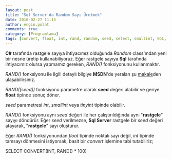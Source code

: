 ```yaml
---
layout: post
title: "Sql Server'da Random Sayı Üretmek"
date: 2010-02-27 11:15
author: engin.polat
comments: true
category: [Programlama]
tags: [convert, float, int, rand, random, seed, select, smallint, SQL, sql server, tinyint]
---
```

**C#** tarafında rastgele sayıya ihtiyacımız olduğunda *Random* class'ından yeni bir nesne üretip kullanabiliyoruz. Eğer rastgele sayıya **Sql** tarafında ihtiyacımız olursa yapmamız gereken, *RAND()* fonksiyonunu kullanmaktır.

*RAND()* fonksiyonu ile ilgili detaylı bilgiye **MSDN**'de yeralan şu <a title="MSDN: RAND()" href="http://msdn.microsoft.com/en-us/library/ms177610.aspx" target="_blank" rel="noopener">makale</a>den ulaşabilirsiniz.

*RAND([seed])* fonksiyonu parametre olarak **seed** değeri alabilir ve geriye **float** tipinde sonuç döner.

*seed* parametresi *int*, *smallint* veya *tinyint* tipinde olabilir.

*RAND()* fonksiyonu aynı *seed* değeri ile her çalıştırıldığında aynı "**rastgele**" sayıyı döndürür. Eğer *seed* verilmezse, **Sql Server** rastgele bir *seed* değeri atayarak, "**rastgele**" sayı oluşturur.

Eğer *RAND()* fonksiyonundan *float* tipinde noktalı sayı değil, *int* tipinde tamsayı dönmesini istiyorsak, basit bir *convert* işlemine tabi tutabiliriz;


SELECT CONVERT(INT, RAND() * 100)


